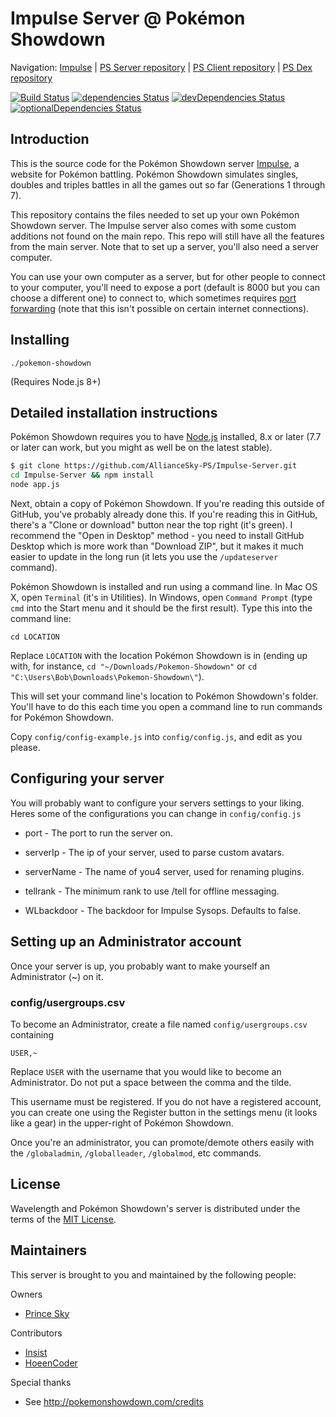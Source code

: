 Impulse Server @ Pokémon Showdown
========================================================================

Navigation: [Impulse][1] | [PS Server repository][10] | [PS Client repository][2] | [PS Dex repository][3]

  [1]: http://impulse.psim.us/
  [2]: https://github.com/Zarel/Pokemon-Showdown-Client
  [3]: https://github.com/Zarel/Pokemon-Showdown-Dex
  [10]: https://github.com/Zarel/Pokemon-Showdown

[![Build Status](https://travis-ci.org/AllianceSky-PS/Impulse-Server.svg?branch=master)](https://travis-ci.org/AllianceSky-PS/Impulse-Server)
[![dependencies Status](https://david-dm.org/AllianceSky-PS/Impulse-Server/status.svg)](https://david-dm.org/AllianceSky-PS/Impulse-Server)
[![devDependencies Status](https://david-dm.org/AllianceSky-PS/Impulse-Server/dev-status.svg)](https://david-dm.org/AllianceSky-PS/Impulse-Server?type=dev)
[![optionalDependencies Status](https://david-dm.org/AllianceSky-PS/Impulse-Server/optional-status.svg)](https://david-dm.org/AllianceSky-PS/Impulse-Server?type=optional)



Introduction
------------------------------------------------------------------------

This is the source code for the Pokémon Showdown server [Impulse][4], a website for Pokémon battling. Pokémon Showdown simulates singles, doubles and triples battles in all the games out so far (Generations 1 through 7).

This repository contains the files needed to set up your own Pokémon Showdown server. The Impulse server also comes with some custom additions not found on the main repo. This repo will still have all the features from the main server. Note that to set up a server, you'll also need a server computer.

You can use your own computer as a server, but for other people to connect to your computer, you'll need to expose a port (default is 8000 but you can choose a different one) to connect to, which sometimes requires [port forwarding][5] (note that this isn't possible on certain internet connections).

  [4]: http://impulse.psim.us/
  [5]: http://en.wikipedia.org/wiki/Port_forwarding


Installing
------------------------------------------------------------------------

    ./pokemon-showdown

(Requires Node.js 8+)


Detailed installation instructions
------------------------------------------------------------------------

Pokémon Showdown requires you to have [Node.js][6] installed, 8.x or later (7.7 or later can work, but you might as well be on the latest stable).

```bash
$ git clone https://github.com/AllianceSky-PS/Impulse-Server.git
cd Impulse-Server && npm install
node app.js
```

Next, obtain a copy of Pokémon Showdown. If you're reading this outside of GitHub, you've probably already done this. If you're reading this in GitHub, there's a "Clone or download" button near the top right (it's green). I recommend the "Open in Desktop" method - you need to install GitHub Desktop which is more work than "Download ZIP", but it makes it much easier to update in the long run (it lets you use the `/updateserver` command).

Pokémon Showdown is installed and run using a command line. In Mac OS X, open `Terminal` (it's in Utilities). In Windows, open `Command Prompt` (type `cmd` into the Start menu and it should be the first result). Type this into the command line:

    cd LOCATION

Replace `LOCATION` with the location Pokémon Showdown is in (ending up with, for instance, `cd "~/Downloads/Pokemon-Showdown"` or `cd "C:\Users\Bob\Downloads\Pokemon-Showdown\"`).

This will set your command line's location to Pokémon Showdown's folder. You'll have to do this each time you open a command line to run commands for Pokémon Showdown.

Copy `config/config-example.js` into `config/config.js`, and edit as you please.

  [6]: https://nodejs.org/

Configuring your server
------------------------------------------------------------------------

You will probably want to configure your servers settings to your liking.
Heres some of the configurations you can change in `config/config.js`

- port - The port to run the server on.

- serverIp - The ip of your server, used to parse custom avatars.

- serverName - The name of you4 server, used for renaming plugins.

- tellrank - The minimum rank to use /tell for offline messaging.

- WLbackdoor - The backdoor for Impulse Sysops. Defaults to false.

Setting up an Administrator account
------------------------------------------------------------------------

Once your server is up, you probably want to make yourself an Administrator (~) on it.

### config/usergroups.csv

To become an Administrator, create a file named `config/usergroups.csv` containing

    USER,~

Replace `USER` with the username that you would like to become an Administrator. Do not put a space between the comma and the tilde.

This username must be registered. If you do not have a registered account, you can create one using the Register button in the settings menu (it looks like a gear) in the upper-right of Pokémon Showdown.

Once you're an administrator, you can promote/demote others easily with the `/globaladmin`, `/globalleader`, `/globalmod`, etc commands.

License
------------------------------------------------------------------------

Wavelength and Pokémon Showdown's server is distributed under the terms of the [MIT License][9].

  [9]: https://github.com/AllianceSky-PS/Impulse-Server/blob/master/LICENSE


Maintainers
------------------------------------------------------------------------

This server is brought to you and maintained by the following people:

Owners

- [Prince Sky](https://github.com/AllianceSky-PS)

Contributors

- [Insist](https://github.com/DeathlyPlays)
- [HoeenCoder](https://github.com/HoeenCoder)

Special thanks

- See http://pokemonshowdown.com/credits
